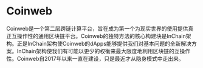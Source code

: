 # Coinweb

Coinweb是一个第二层跨链计算平台，旨在成为第一个为现实世界的使用提供真正互操作性的通用区块链平台。Coinweb的独特方法的核心构建块是InChain架构。正是InChain架构使Coinweb的dApps能够提供我们对基本问题的全新解决方案。InChain架构使我们有可能以更少的权衡来最大限度地利用区块链的互操作性。Coinweb自2017年以来一直在建设，只是最近才从隐身模式中走出来。
